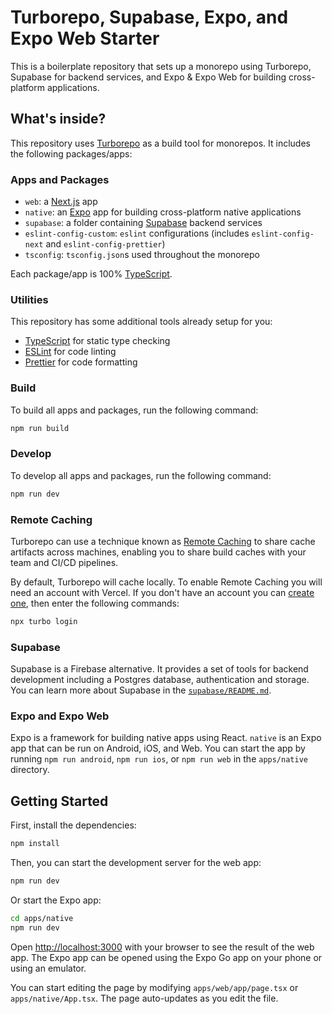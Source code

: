 # Turborepo, Supabase, Expo, and Expo Web Starter

This is a boilerplate repository that sets up a monorepo using Turborepo, Supabase for backend services, and Expo & Expo Web for building cross-platform applications.

## What's inside?

This repository uses [Turborepo](https://turbo.build/) as a build tool for monorepos. It includes the following packages/apps:

### Apps and Packages

- `web`: a [Next.js](https://nextjs.org/) app
- `native`: an [Expo](https://expo.dev/) app for building cross-platform native applications
- `supabase`: a folder containing [Supabase](https://supabase.io/) backend services
- `eslint-config-custom`: `eslint` configurations (includes `eslint-config-next` and `eslint-config-prettier`)
- `tsconfig`: `tsconfig.json`s used throughout the monorepo

Each package/app is 100% [TypeScript](https://www.typescriptlang.org/).

### Utilities

This repository has some additional tools already setup for you:

- [TypeScript](https://www.typescriptlang.org/) for static type checking
- [ESLint](https://eslint.org/) for code linting
- [Prettier](https://prettier.io) for code formatting

### Build

To build all apps and packages, run the following command:

```sh
npm run build
```

### Develop

To develop all apps and packages, run the following command:

```sh
npm run dev
```

### Remote Caching

Turborepo can use a technique known as [Remote Caching](https://turbo.build/repo/docs/core-concepts/remote-caching) to share cache artifacts across machines, enabling you to share build caches with your team and CI/CD pipelines.

By default, Turborepo will cache locally. To enable Remote Caching you will need an account with Vercel. If you don't have an account you can [create one](https://vercel.com/signup), then enter the following commands:

```sh
npx turbo login
```

### Supabase

Supabase is a Firebase alternative. It provides a set of tools for backend development including a Postgres database, authentication and storage. You can learn more about Supabase in the [`supabase/README.md`](supabase/README.md).

### Expo and Expo Web

Expo is a framework for building native apps using React. `native` is an Expo app that can be run on Android, iOS, and Web. You can start the app by running `npm run android`, `npm run ios`, or `npm run web` in the `apps/native` directory.

## Getting Started

First, install the dependencies:

```sh
npm install
```

Then, you can start the development server for the web app:

```sh
npm run dev
```

Or start the Expo app:

```sh
cd apps/native
npm run dev
```

Open [http://localhost:3000](http://localhost:3000) with your browser to see the result of the web app. The Expo app can be opened using the Expo Go app on your phone or using an emulator.

You can start editing the page by modifying `apps/web/app/page.tsx` or `apps/native/App.tsx`. The page auto-updates as you edit the file.